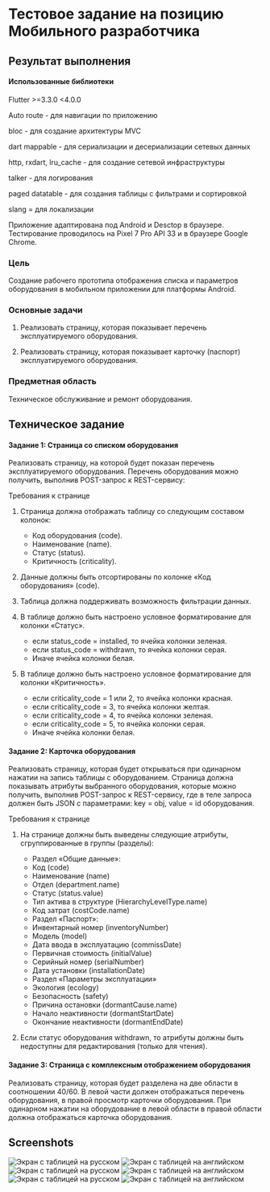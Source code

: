 # Тестовое задание на позицию Мобильного разработчика

## Результат выполнения

#### Использованные библиотеки

Flutter  >=3.3.0 <4.0.0

Auto route - для навигации по приложению

bloc - для создание архитектуры MVC

dart mappable - для сериализации и десериализации сетевых данных

http, rxdart, lru_cache - для создание сетевой инфраструктуры

talker - для логирования

paged datatable - для создания таблицы с фильтрами и сортировкой

slang = для локализации

Приложение адаптирована под Android и Desctop в браузере. 
Тестирование проводилось на Pixel 7 Pro API 33 и в браузере Google Chrome.

### Цель

Создание рабочего прототипа отображения списка и параметров оборудования в мобильном приложении для платформы Android.
### Основные задачи

1.	Реализовать страницу, которая показывает перечень эксплуатируемого оборудования.

2.	Реализовать страницу, которая показывает карточку (паспорт) эксплуатируемого оборудования.

### Предметная область

Техническое обслуживание и ремонт оборудования.

## Техническое задание

#### Задание 1: Страница со списком оборудования

Реализовать страницу, на которой будет показан перечень эксплуатируемого оборудования. 
Перечень оборудования можно получить, выполнив POST-запрос к REST-сервису:

Требования к странице
1.	Страница должна отображать таблицу со следующим составом колонок:
    -	Код оборудования (code).
    -	Наименование (name).
    -	Статус (status).
    -	Критичность (criticality).

2.	Данные должны быть отсортированы по колонке «Код оборудования» (code).

3.	Таблица должна поддерживать возможность фильтрации данных.

4.	В таблице должно быть настроено условное форматирование для колонки «Статус».

    -	если status_code = installed, то ячейка колонки зеленая.
    -	если status_code = withdrawn, то ячейка колонки серая.
    -	Иначе ячейка колонки белая.
5.	В таблице должно быть настроено условное форматирование для колонки «Критичность».
    -	если criticality_code = 1 или 2, то ячейка колонки красная.
    -	если criticality_code = 3, то ячейка колонки желтая.
    -	если criticality_code = 4, то ячейка колонки зеленая.
    -	если criticality_code = 5, то ячейка колонки серая.
    -	Иначе ячейка колонки белая.

#### Задание 2: Карточка оборудования

Реализовать страницу, которая будет открываться при одинарном нажатии на запись таблицы с оборудованием.  Страница должна показывать атрибуты выбранного оборудования, которые можно получить, выполнив POST-запрос к REST-сервису, где в теле запроса должен быть JSON с параметрами:
key = obj, value = id оборудования.

Требования к странице

1.	На странице должны быть выведены следующие атрибуты, сгруппированные в группы (разделы):

    -	Раздел «Общие данные»:
    -	Код (code)
    -	Наименование (name)
    -	Отдел (department.name)
    -	Статус (status.value)
    -	Тип актива в структуре (HierarchyLevelType.name)
    -	Код затрат (costCode.name)
    -	Раздел «Паспорт»:
    -	Инвентарный номер (inventoryNumber)
    -	Модель (model)
    -	Дата ввода в эксплуатацию (commissDate)
    -	Первичная стоимость (initialValue)
    -	Серийный номер (serialNumber)
    -	Дата установки (installationDate)
    -	Раздел «Параметры эксплуатации»
    -	Экология (ecology)
    -	Безопасность (safety)
    -	Причина остановки (dormantCause.name)
    -	Начало неактивности (dormantStartDate)
    -	Окончание неактивности (dormantEndDate)

2.	Если статус оборудования withdrawn, то атрибуты должны быть недоступны для редактирования (только для чтения).

#### Задание 3: Страница с комплексным отображением оборудования

Реализовать страницу, которая будет разделена на две области в соотношении 40/60. В левой части должен отображаться перечень оборудования, в правой просмотр карточки оборудования. При одинарном нажатии на оборудование в левой области в правой области должна отображаться карточка оборудования.


## Screenshots

![Экран с таблицей на русском](./images/img_table_ru.png "Экран с таблицей на русском")
![Экран с таблицей на английском](./images/img_table_en.png "Экран с таблицей на английском")
![Экран с таблицей на русском](./images/img_details_ru.png "Экран с оборудованием на русском")
![Экран с таблицей на английском](./images/img_details_en.png "Экран с оборудованием на английском")
![Экран с таблицей на русском](./images/img_list_ru.png "Экран с списком оборудования на русском")
![Экран с таблицей на английском](./images/img_list_en.png "Экран с списком оборудования на английском")

